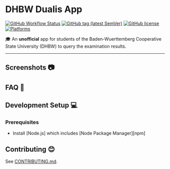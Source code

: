 # DHBW Dualis App

[![GitHub Workflow Status](https://img.shields.io/github/workflow/status/robingenz/dhbw-dualis-app/CI/main)](https://github.com/robingenz/dhbw-dualis-app/actions)
[![GitHub tag (latest SemVer)](https://img.shields.io/github/tag/robingenz/dhbw-dualis-app?color=brightgreen&label=version)](https://github.com/robingenz/dhbw-dualis-app/releases)
[![GitHub license](https://img.shields.io/github/license/robingenz/dhbw-dualis-app)](https://github.com/robingenz/dhbw-dualis-app/blob/main/LICENSE)
[![Platforms](https://img.shields.io/badge/platform-android%20%7C%20ios-lightgrey)](https://github.com/robingenz/dhbw-dualis-app)

🎓 An **unofficial** app for students of the Baden-Wuerttemberg Cooperative State University (DHBW) to query the examination results.

---

## Screenshots 📷

## FAQ 📢

## Development Setup 💻

### Prerequisites

- Install [Node.js] which includes [Node Package Manager][npm]

## Contributing 😊

See [CONTRIBUTING.md](https://github.com/robingenz/dhbw-dualis-app/blob/main/CONTRIBUTING.md).
